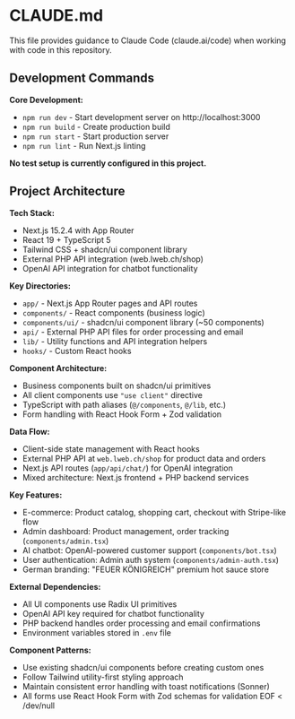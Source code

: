 # CLAUDE.md

This file provides guidance to Claude Code (claude.ai/code) when working with code in this repository.

## Development Commands

**Core Development:**
- `npm run dev` - Start development server on http://localhost:3000
- `npm run build` - Create production build
- `npm run start` - Start production server
- `npm run lint` - Run Next.js linting

**No test setup is currently configured in this project.**

## Project Architecture

**Tech Stack:**
- Next.js 15.2.4 with App Router
- React 19 + TypeScript 5
- Tailwind CSS + shadcn/ui component library
- External PHP API integration (web.lweb.ch/shop)
- OpenAI API integration for chatbot functionality

**Key Directories:**
- `app/` - Next.js App Router pages and API routes
- `components/` - React components (business logic)
- `components/ui/` - shadcn/ui component library (~50 components)
- `api/` - External PHP API files for order processing and email
- `lib/` - Utility functions and API integration helpers
- `hooks/` - Custom React hooks

**Component Architecture:**
- Business components built on shadcn/ui primitives
- All client components use `"use client"` directive
- TypeScript with path aliases (`@/components`, `@/lib`, etc.)
- Form handling with React Hook Form + Zod validation

**Data Flow:**
- Client-side state management with React hooks
- External PHP API at `web.lweb.ch/shop` for product data and orders
- Next.js API routes (`app/api/chat/`) for OpenAI integration
- Mixed architecture: Next.js frontend + PHP backend services

**Key Features:**
- E-commerce: Product catalog, shopping cart, checkout with Stripe-like flow
- Admin dashboard: Product management, order tracking (`components/admin.tsx`)
- AI chatbot: OpenAI-powered customer support (`components/bot.tsx`)
- User authentication: Admin auth system (`components/admin-auth.tsx`)
- German branding: "FEUER KÖNIGREICH" premium hot sauce store

**External Dependencies:**
- All UI components use Radix UI primitives
- OpenAI API key required for chatbot functionality
- PHP backend handles order processing and email confirmations
- Environment variables stored in `.env` file

**Component Patterns:**
- Use existing shadcn/ui components before creating custom ones
- Follow Tailwind utility-first styling approach
- Maintain consistent error handling with toast notifications (Sonner)
- All forms use React Hook Form with Zod schemas for validation
EOF < /dev/null